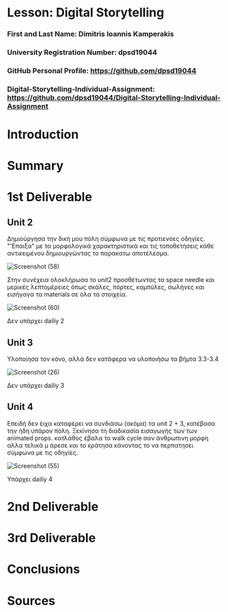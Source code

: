 # Lesson: Digital Storytelling

### First and Last Name: Dimitris Ioannis Kamperakis
### University Registration Number: dpsd19044
### GitHub Personal Profile: https://github.com/dpsd19044
### Digital-Storytelling-Individual-Assignment: https://github.com/dpsd19044/Digital-Storytelling-Individual-Assignment

# Introduction



# Summary


# 1st Deliverable
Unit 2
---------------
Δημιούργησα την δική μου πόλη σύμφωνα με τις προτιενόες οδηγίες.
"'Επαιξα" με τα μορφολογικά χαρακτηριστικά και τις τοποθετήσεις κάθε αντικειμένου δημιουργώντας το παρακατω αποτέλεσμα.


![Screenshot (58)](https://user-images.githubusercontent.com/101420117/227669220-5f52a9ce-d96f-457c-a998-48625a0e7678.png)

Στην συνέχεια ολοκλήρωσα το unit2 προσθέτωντας τα space needle και μερικές λεπτομέρειες όπως σκάλες, πόρτες, καμπύλες, σωλήνες και εισήγαγα τα materials σε όλα τα στοιχεία.

![Screenshot (60)](https://user-images.githubusercontent.com/101420117/227669238-88735b22-b7d1-4245-925e-04f4521cd05f.png)

Δεν υπάρχει dailiy 2


Unit 3
---------------
Υλοποίησα τον κόνο, αλλά δεν κατάφερα να υλοποιήσω τα βήμτα 3.3-3.4


![Screenshot (26)](https://user-images.githubusercontent.com/101420117/227669269-a60af376-3347-4ba3-adfc-771e6b01de88.png)


Δεν υπάρχει dailiy 3

Unit 4
---------------
Επειδή δεν έιχα καταφέρει να συνδιάσω (ακόμα) τα unit 2 + 3, κατέβασα την ήδη υπάρον πόλη. Ξεκίνησα τη διαδικασία εισαγωγής των των animated props. 
κατλάθος έβαλα το walk cycle σαν άνθρωπινη μορφη
αλλα τελικά μ άρεσε και το κράτησα κάνοντας το να περπατησει σύμφωνα με τις οδηγίες. 


![Screenshot (55)](https://user-images.githubusercontent.com/101420117/227671516-d061374f-b96d-42a6-9bd7-d08d813d3de2.png)


Yπάρχει dailiy 4



# 2nd Deliverable


# 3rd Deliverable 


# Conclusions


# Sources
